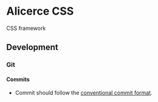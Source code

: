 # Alicerce CSS

CSS framework

## Development

### Git

#### Commits

- Commit should follow the [conventional commit format](https://conventionalcommits.org/).
